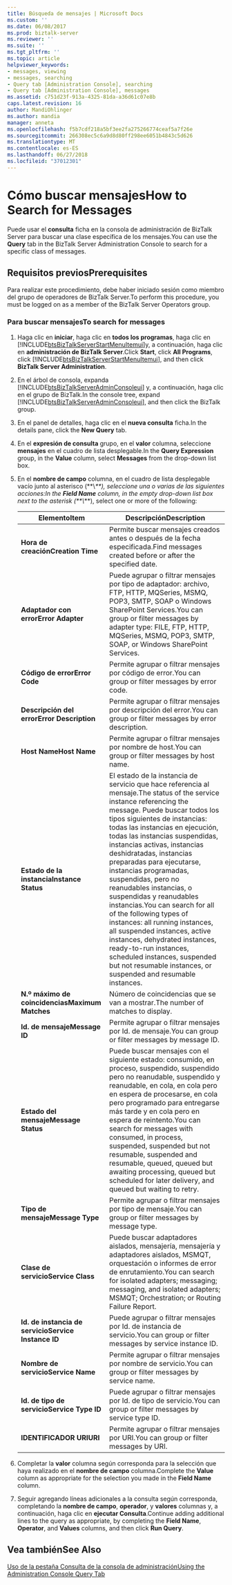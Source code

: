 ```yaml
---
title: Búsqueda de mensajes | Microsoft Docs
ms.custom: ''
ms.date: 06/08/2017
ms.prod: biztalk-server
ms.reviewer: ''
ms.suite: ''
ms.tgt_pltfrm: ''
ms.topic: article
helpviewer_keywords:
- messages, viewing
- messages, searching
- Query tab [Administration Console], searching
- Query tab [Administration Console], messages
ms.assetid: c751d23f-913a-4325-81da-a36d61c07e8b
caps.latest.revision: 16
author: MandiOhlinger
ms.author: mandia
manager: anneta
ms.openlocfilehash: f5b7cdf218a5bf3ee2fa275266774ceaf5a7f26e
ms.sourcegitcommit: 266308ec5c6a9d8d80ff298ee6051b4843c5d626
ms.translationtype: MT
ms.contentlocale: es-ES
ms.lasthandoff: 06/27/2018
ms.locfileid: "37012301"
---
```

# <a name="how-to-search-for-messages"></a><span data-ttu-id="895fd-102">Cómo buscar mensajes</span><span class="sxs-lookup"><span data-stu-id="895fd-102">How to Search for Messages</span></span>
<span data-ttu-id="895fd-103">Puede usar el **consulta** ficha en la consola de administración de BizTalk Server para buscar una clase específica de los mensajes.</span><span class="sxs-lookup"><span data-stu-id="895fd-103">You can use the **Query** tab in the BizTalk Server Administration Console to search for a specific class of messages.</span></span>  

## <a name="prerequisites"></a><span data-ttu-id="895fd-104">Requisitos previos</span><span class="sxs-lookup"><span data-stu-id="895fd-104">Prerequisites</span></span>  
 <span data-ttu-id="895fd-105">Para realizar este procedimiento, debe haber iniciado sesión como miembro del grupo de operadores de BizTalk Server.</span><span class="sxs-lookup"><span data-stu-id="895fd-105">To perform this procedure, you must be logged on as a member of the BizTalk Server Operators group.</span></span>  

### <a name="to-search-for-messages"></a><span data-ttu-id="895fd-106">Para buscar mensajes</span><span class="sxs-lookup"><span data-stu-id="895fd-106">To search for messages</span></span>  

1. <span data-ttu-id="895fd-107">Haga clic en **iniciar**, haga clic en **todos los programas**, haga clic en [!INCLUDE[btsBizTalkServerStartMenuItemui](../includes/btsbiztalkserverstartmenuitemui-md.md)]y, a continuación, haga clic en **administración de BizTalk Server**.</span><span class="sxs-lookup"><span data-stu-id="895fd-107">Click **Start**, click **All Programs**, click [!INCLUDE[btsBizTalkServerStartMenuItemui](../includes/btsbiztalkserverstartmenuitemui-md.md)], and then click **BizTalk Server Administration**.</span></span>  

2. <span data-ttu-id="895fd-108">En el árbol de consola, expanda [!INCLUDE[btsBizTalkServerAdminConsoleui](../includes/btsbiztalkserveradminconsoleui-md.md)] y, a continuación, haga clic en el grupo de BizTalk.</span><span class="sxs-lookup"><span data-stu-id="895fd-108">In the console tree, expand [!INCLUDE[btsBizTalkServerAdminConsoleui](../includes/btsbiztalkserveradminconsoleui-md.md)], and then click the BizTalk group.</span></span>  

3. <span data-ttu-id="895fd-109">En el panel de detalles, haga clic en el **nueva consulta** ficha.</span><span class="sxs-lookup"><span data-stu-id="895fd-109">In the details pane, click the **New Query** tab.</span></span>  

4. <span data-ttu-id="895fd-110">En el **expresión de consulta** grupo, en el **valor** columna, seleccione **mensajes** en el cuadro de lista desplegable.</span><span class="sxs-lookup"><span data-stu-id="895fd-110">In the **Query Expression** group, in the **Value** column, select **Messages** from the drop-down list box.</span></span>  

5. <span data-ttu-id="895fd-111">En el **nombre de campo** columna, en el cuadro de lista desplegable vacío junto al asterisco (\*\*\\*\*\*), seleccione una o varias de las siguientes acciones:</span><span class="sxs-lookup"><span data-stu-id="895fd-111">In the **Field Name** column, in the empty drop-down list box next to the asterisk (\*\*\\*\*\*), select one or more of the following:</span></span>  


   |          <span data-ttu-id="895fd-112">Elemento</span><span class="sxs-lookup"><span data-stu-id="895fd-112">Item</span></span>           |                                                                                                                                                                <span data-ttu-id="895fd-113">Descripción</span><span class="sxs-lookup"><span data-stu-id="895fd-113">Description</span></span>                                                                                                                                                                |
   |-------------------------|-------------------------------------------------------------------------------------------------------------------------------------------------------------------------------------------------------------------------------------------------------------------------------------------------------------------------------------------|
   |    <span data-ttu-id="895fd-114">**Hora de creación**</span><span class="sxs-lookup"><span data-stu-id="895fd-114">**Creation Time**</span></span>    |                                                                                                                                         <span data-ttu-id="895fd-115">Permite buscar mensajes creados antes o después de la fecha especificada.</span><span class="sxs-lookup"><span data-stu-id="895fd-115">Find messages created before or after the specified date.</span></span>                                                                                                                                         |
   |    <span data-ttu-id="895fd-116">**Adaptador con error**</span><span class="sxs-lookup"><span data-stu-id="895fd-116">**Error Adapter**</span></span>    |                                                                                                   <span data-ttu-id="895fd-117">Puede agrupar o filtrar mensajes por tipo de adaptador: archivo, FTP, HTTP, MQSeries, MSMQ, POP3, SMTP, SOAP o Windows SharePoint Services.</span><span class="sxs-lookup"><span data-stu-id="895fd-117">You can group or filter messages by adapter type: FILE, FTP, HTTP, MQSeries, MSMQ, POP3, SMTP, SOAP, or Windows SharePoint Services.</span></span>                                                                                                    |
   |     <span data-ttu-id="895fd-118">**Código de error**</span><span class="sxs-lookup"><span data-stu-id="895fd-118">**Error Code**</span></span>      |                                                                                                                                              <span data-ttu-id="895fd-119">Permite agrupar o filtrar mensajes por código de error.</span><span class="sxs-lookup"><span data-stu-id="895fd-119">You can group or filter messages by error code.</span></span>                                                                                                                                              |
   |  <span data-ttu-id="895fd-120">**Descripción del error**</span><span class="sxs-lookup"><span data-stu-id="895fd-120">**Error Description**</span></span>  |                                                                                                                                          <span data-ttu-id="895fd-121">Permite agrupar o filtrar mensajes por descripción del error.</span><span class="sxs-lookup"><span data-stu-id="895fd-121">You can group or filter messages by error description.</span></span>                                                                                                                                           |
   |      <span data-ttu-id="895fd-122">**Host Name**</span><span class="sxs-lookup"><span data-stu-id="895fd-122">**Host Name**</span></span>      |                                                                                                                                              <span data-ttu-id="895fd-123">Permite agrupar o filtrar mensajes por nombre de host.</span><span class="sxs-lookup"><span data-stu-id="895fd-123">You can group or filter messages by host name.</span></span>                                                                                                                                               |
   |   <span data-ttu-id="895fd-124">**Estado de la instancia**</span><span class="sxs-lookup"><span data-stu-id="895fd-124">**Instance Status**</span></span>   | <span data-ttu-id="895fd-125">El estado de la instancia de servicio que hace referencia al mensaje.</span><span class="sxs-lookup"><span data-stu-id="895fd-125">The status of the service instance referencing the message.</span></span> <span data-ttu-id="895fd-126">Puede buscar todos los tipos siguientes de instancias: todas las instancias en ejecución, todas las instancias suspendidas, instancias activas, instancias deshidratadas, instancias preparadas para ejecutarse, instancias programadas, suspendidas, pero no reanudables instancias, o suspendidas y reanudables instancias.</span><span class="sxs-lookup"><span data-stu-id="895fd-126">You can search for all of the following types of instances: all running instances, all suspended instances, active instances, dehydrated instances, ready-to-run instances, scheduled instances, suspended but not resumable instances, or suspended and resumable instances.</span></span> |
   |   <span data-ttu-id="895fd-127">**N.º máximo de coincidencias**</span><span class="sxs-lookup"><span data-stu-id="895fd-127">**Maximum Matches**</span></span>   |                                                                                                                                                     <span data-ttu-id="895fd-128">Número de coincidencias que se van a mostrar.</span><span class="sxs-lookup"><span data-stu-id="895fd-128">The number of matches to display.</span></span>                                                                                                                                                     |
   |     <span data-ttu-id="895fd-129">**Id. de mensaje**</span><span class="sxs-lookup"><span data-stu-id="895fd-129">**Message ID**</span></span>      |                                                                                                                                              <span data-ttu-id="895fd-130">Permite agrupar o filtrar mensajes por Id. de mensaje.</span><span class="sxs-lookup"><span data-stu-id="895fd-130">You can group or filter messages by message ID.</span></span>                                                                                                                                              |
   |   <span data-ttu-id="895fd-131">**Estado del mensaje**</span><span class="sxs-lookup"><span data-stu-id="895fd-131">**Message Status**</span></span>    |                                                 <span data-ttu-id="895fd-132">Puede buscar mensajes con el siguiente estado: consumido, en proceso, suspendido, suspendido pero no reanudable, suspendido y reanudable, en cola, en cola pero en espera de procesarse, en cola pero programado para entregarse más tarde y en cola pero en espera de reintento.</span><span class="sxs-lookup"><span data-stu-id="895fd-132">You can search for messages with consumed, in process, suspended, suspended but not resumable, suspended and resumable, queued, queued but awaiting processing, queued but scheduled for later delivery, and queued but waiting to retry.</span></span>                                                 |
   |    <span data-ttu-id="895fd-133">**Tipo de mensaje**</span><span class="sxs-lookup"><span data-stu-id="895fd-133">**Message Type**</span></span>     |                                                                                                                                             <span data-ttu-id="895fd-134">Permite agrupar o filtrar mensajes por tipo de mensaje.</span><span class="sxs-lookup"><span data-stu-id="895fd-134">You can group or filter messages by message type.</span></span>                                                                                                                                             |
   |    <span data-ttu-id="895fd-135">**Clase de servicio**</span><span class="sxs-lookup"><span data-stu-id="895fd-135">**Service Class**</span></span>    |                                                                                                    <span data-ttu-id="895fd-136">Puede buscar adaptadores aislados, mensajería, mensajería y adaptadores aislados, MSMQT, orquestación o informes de error de enrutamiento.</span><span class="sxs-lookup"><span data-stu-id="895fd-136">You can search for isolated adapters; messaging; messaging, and isolated adapters; MSMQT; Orchestration; or Routing Failure Report.</span></span>                                                                                                    |
   | <span data-ttu-id="895fd-137">**Id. de instancia de servicio**</span><span class="sxs-lookup"><span data-stu-id="895fd-137">**Service Instance ID**</span></span> |                                                                                                                                         <span data-ttu-id="895fd-138">Puede agrupar o filtrar mensajes por Id. de instancia de servicio.</span><span class="sxs-lookup"><span data-stu-id="895fd-138">You can group or filter messages by service instance ID.</span></span>                                                                                                                                          |
   |    <span data-ttu-id="895fd-139">**Nombre de servicio**</span><span class="sxs-lookup"><span data-stu-id="895fd-139">**Service Name**</span></span>     |                                                                                                                                             <span data-ttu-id="895fd-140">Permite agrupar o filtrar mensajes por nombre de servicio.</span><span class="sxs-lookup"><span data-stu-id="895fd-140">You can group or filter messages by service name.</span></span>                                                                                                                                             |
   |   <span data-ttu-id="895fd-141">**Id. de tipo de servicio**</span><span class="sxs-lookup"><span data-stu-id="895fd-141">**Service Type ID**</span></span>   |                                                                                                                                           <span data-ttu-id="895fd-142">Puede agrupar o filtrar mensajes por Id. de tipo de servicio.</span><span class="sxs-lookup"><span data-stu-id="895fd-142">You can group or filter messages by service type ID.</span></span>                                                                                                                                            |
   |         <span data-ttu-id="895fd-143">**IDENTIFICADOR URI**</span><span class="sxs-lookup"><span data-stu-id="895fd-143">**URI**</span></span>         |                                                                                                                                                 <span data-ttu-id="895fd-144">Permite agrupar o filtrar mensajes por URI.</span><span class="sxs-lookup"><span data-stu-id="895fd-144">You can group or filter messages by URI.</span></span>                                                                                                                                                  |


6. <span data-ttu-id="895fd-145">Completar la **valor** columna según corresponda para la selección que haya realizado en el **nombre de campo** columna.</span><span class="sxs-lookup"><span data-stu-id="895fd-145">Complete the **Value** column as appropriate for the selection you made in the **Field Name** column.</span></span>  

7. <span data-ttu-id="895fd-146">Seguir agregando líneas adicionales a la consulta según corresponda, completando la **nombre de campo**, **operador**, y **valores** columnas y, a continuación, haga clic en **ejecutar Consulta**.</span><span class="sxs-lookup"><span data-stu-id="895fd-146">Continue adding additional lines to the query as appropriate, by completing the **Field Name**, **Operator**, and **Values** columns, and then click **Run Query**.</span></span>  

## <a name="see-also"></a><span data-ttu-id="895fd-147">Vea también</span><span class="sxs-lookup"><span data-stu-id="895fd-147">See Also</span></span>  
 [<span data-ttu-id="895fd-148">Uso de la pestaña Consulta de la consola de administración</span><span class="sxs-lookup"><span data-stu-id="895fd-148">Using the Administration Console Query Tab</span></span>](../core/using-the-administration-console-query-tab.md)
